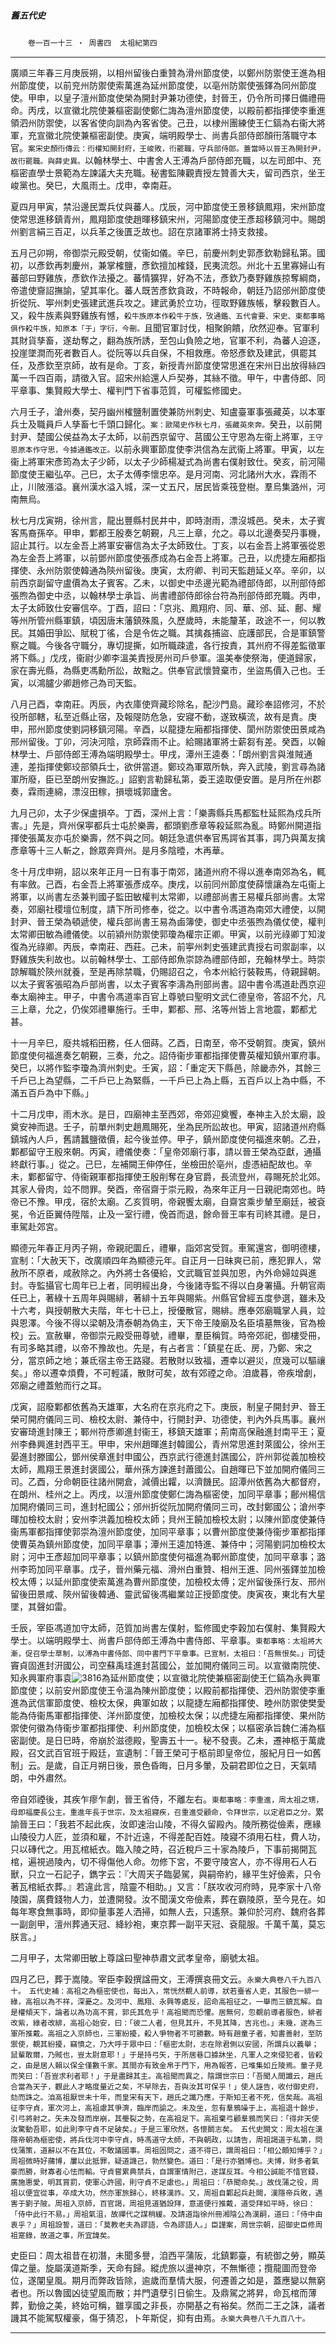 

##### 舊五代史
　　`卷一百一十三 ‧ 周書四`　`太祖紀第四`

* * *

廣順三年春三月庚辰朔，以相州留後白重贊為滑州節度使，以鄭州防禦使王進為相州節度使，以前兖州防禦使索萬進為延州節度使，以亳州防禦使張鐸為同州節度使。甲申，以皇子澶州節度使榮為開封尹兼功德使，封晉王，仍令所司擇日備禮冊命。丙戌，以宣徽北院使兼樞密副使鄭仁誨為澶州節度使，以殿前都指揮使李重進領泗州防禦使，以客省使向訓為內客省使。己丑，以棣州團練使王仁鎬為右衞大將軍，充宣徽北院使兼樞密副使。庚寅，端明殿學士、尚書兵部侍郎顏衎落職守本官。`案宋史顏衎傳云：衎權知開封府，王峻敗，衎罷職，守兵部侍郎。蓋當時以晉王為開封尹，故衎罷職。與薛史異。`以翰林學士、中書舍人王溥為戶部侍郎充職，以左司郎中、充樞密直學士景範為左諫議大夫充職。秘書監陳觀責授左贊善大夫，留司西京，坐王峻黨也。癸巳，大風雨土。戊申，幸南莊。

夏四月甲寅，禁沿邊民鬻兵仗與蕃人。戊辰，河中節度使王景移鎮鳳翔，宋州節度使常思進移鎮青州，鳳翔節度使趙暉移鎮宋州，河陽節度使王彥超移鎮河中。賜朗州劉言絹三百疋，以兵革之後匱乏故也。詔在京諸軍將士持支救接。

五月己卯朔，帝御崇元殿受朝，仗衞如儀。辛巳，前慶州刺史郭彥欽勒歸私第。國初，以彥欽再刺慶州，兼掌榷鹽，彥欽擅加榷錢，民夷流怨。州北十五里寡婦山有蕃部曰野雞族，彥欽作法擾之。蕃情獷猂，好為不法，彥欽乃奏野雞族掠奪綱商，帝遣使齎詔撫諭，望其率化。蕃人既苦彥欽貪政，不時報命，朝廷乃詔邠州節度使折從阮、寕州刺史張建武進兵攻之。建武勇於立功，徑取野雞族帳，擊殺數百人。又，殺牛族素與野雞族有憾，`殺牛族原本作殺牛于族，攷通鑑、五代會要、宋史、東都事略俱作殺牛族，知原本「于」字衍，今刪。`且聞官軍討伐，相聚餉饋，欣然迎奉。官軍利其財貨孳畜，遂劫奪之，翻為族所誘，至包山負險之地，官軍不利，為蕃人迫逐，投崖墜澗而死者數百人。從阮等以兵自保，不相救應。帝怒彥欽及建武，俱罷其任，及彥欽至京師，故有是命。丁亥，新授青州節度使常思進在宋州日出放得絲四萬一千四百兩，請徵入官。詔宋州給還人戶契券，其絲不徵。甲午，中書侍郎、同平章事、集賢殿大學士、權判門下省事范質，可權監修國史。

六月壬子，滄州奏，契丹幽州榷鹽制置使兼防州刺史、知盧臺軍事張藏英，以本軍兵士及職員戶人孳畜七千頭口歸化。`案：歐陽史作秋七月，張藏英來奔。`癸丑，以前開封尹、楚國公侯益為太子太師，以前西京留守、莒國公王守恩為左衞上將軍，`王守恩原本作守思，今據通鑑改正。`以前永興軍節度使李洪信為左武衞上將軍。甲寅，以左衞上將軍宋彥筠為太子少師，以太子少師楊凝式為尚書右僕射致仕。癸亥，前河陽節度使王繼弘卒。己巳，太子太傅李懷忠卒。是月河南、河北諸州大水，霖雨不止，川陂漲溢。襄州漢水溢入城，深一丈五尺，居民皆乘筏登樹。羣烏集潞州，河南無烏。

秋七月戊寅朔，徐州言，龍出豐縣村民井中，即時澍雨，漂沒城邑。癸未，太子賓客馬裔孫卒。甲申，鄴都王殷奏乞朝覲，凡三上章，允之。尋以北邊奏契丹事機，詔止其行。以左金吾上將軍安審信為太子太師致仕。丁亥，以右金吾上將軍張從恩為左金吾上將軍，以前鄧州節度使張彥成為右金吾上將軍。己丑，以虎捷左廂都指揮使、永州防禦使韓通為陝州留後。庚寅，太府卿、判司天監趙延乂卒。辛卯，以前西京副留守盧價為太子賓客。乙未，以御史中丞邊光範為禮部侍郎，以刑部侍郎張煦為御史中丞，以翰林學士承旨、尚書禮部侍郎徐台符為刑部侍郎充職。丙申，太子太師致仕安審信卒。丁酉，詔曰：「京兆、鳳翔府、同、華、邠、延、鄜、耀等州所管州縣軍鎮，頃因唐末藩鎮殊風，久歷歲時，未能釐革，政途不一，何以教民。其婚田爭訟、賦稅丁徭，合是令佐之職。其擒姦捕盜、庇護部民，合是軍鎮警察之職。今後各守職分，專切提撕，如所職疎遣，各行按責，其州府不得差監徵軍將下縣。」戊戌，衞尉少卿李溫美責授房州司戶參軍。溫美奉使祭海，便道歸家，家在壽光縣，為縣吏馮勳所訟，故黜之。供奉官武懷贊棄市，坐盜馬價入己也。壬寅，以鴻臚少卿趙修己為司天監。

八月己酉，幸南莊。丙辰，內衣庫使齊藏珍除名，配沙門島。藏珍奉詔修河，不於役所部轄，私至近縣止宿，及報隄防危急，安寢不動，遂致橫流，故有是責。庚申，邢州節度使劉詞移鎮河陽。辛酉，以龍捷左廂都指揮使、閬州防禦使田景咸為邢州留後。丁卯，河決河陰，京師霖雨不止。給賜諸軍將士薪芻有差。癸酉，以翰林學士、戶部侍郎王溥為端明殿學士。甲戌，潭州王逵奏：「朗州劉言與淮賊通連，差指揮使鄭珓部領兵士，欲併當道。鄭珓為軍眾所執，奔入武陵，劉言尋為諸軍所廢，臣已至朗州安撫訖。」詔劉言勒歸私第，委王逵取便安置。是月所在州郡奏，霖雨連綿，漂沒田稼，損壞城郭廬舍。

九月己卯，太子少保盧損卒。丁酉，深州上言：「樂壽縣兵馬都監杜延熙為戍兵所害。」先是，齊州保寕都兵士屯於樂壽，都頭劉彥章等殺延熙為亂。時鄭州開道指揮使張萬友亦屯於樂壽，然不與之同。朝廷急遣供奉官馬諤省其事，諤乃與萬友擒彥章等十三人斬之，餘眾奔齊州。是月多陰曀，木再華。

冬十月戊申朔，詔以來年正月一日有事于南郊，諸道州府不得以進奉南郊為名，輒有率斂。己酉，右金吾上將軍張彥成卒。庚戌，以前同州節度使薛懷讓為左屯衞上將軍，以尚書左丞兼判國子監田敏權判太常卿，以禮部尚書王易權兵部尚書。太常奏，郊廟社稷壇位制度，請下所司修奉，從之。以中書令馮道為南郊大禮使，以開封尹、晉王榮為頓遞使，權兵部尚書王易為鹵簿使，御史中丞張煦為儀仗使，權判太常卿田敏為禮儀使。以前潁州防禦使郭瓊為權宗正卿。甲寅，以前光祿卿丁知浚復為光祿卿。丙辰，幸南莊、西莊。己未，前寕州刺史張建武責授右司禦副率，以野雞族失利故也。以前翰林學士、工部侍郎魚崇諒為禮部侍郎，充翰林學士。時崇諒解職於陝州就養，至是再除禁職，仍賜詔召之，令本州給行裝鞍馬，侍親歸朝。以太子賓客張昭為戶部尚書，以太子賓客李濤為刑部尚書。詔中書令馮道赴西京迎奉太廟神主。甲子，中書令馮道率百官上尊號曰聖明文武仁德皇帝，答詔不允，凡三上章，允之，仍俟郊禮畢施行。壬申，鄴都、邢、洺等州皆上言地震，鄴都尤甚。

十一月辛巳，廢共城稻田務，任人佃蒔。乙酉，日南至，帝不受朝賀。庚寅，鎮州節度使何福進奏乞朝覲，三奏，允之。詔侍衞步軍都指揮使曹英權知鎮州軍府事。癸巳，以將作監李瓊為濟州刺史。壬寅，詔：「重定天下縣邑，除畿赤外，其餘三千戶已上為望縣，二千戶已上為緊縣，一千戶已上為上縣，五百戶以上為中縣，不滿五百戶為中下縣。」

十二月戊申，雨木氷。是日，四廟神主至西郊，帝郊迎奠饗，奉神主入於太廟，設奠安神而退。壬子，前單州刺史趙鳳賜死，坐為民所訟故也。甲寅，詔諸道州府縣鎮城內人戶，舊請蠶鹽徵價，起今後並停。甲子，鎮州節度使何福進來朝。乙丑，鄴都留守王殷來朝。丙寅，禮儀使奏：「皇帝郊廟行事，請以晉王榮為亞獻，通攝終獻行事。」從之。己巳，左補闕王伸停任，坐檢田於亳州，虛憑紐配故也。辛未，鄴都留守、侍衞親軍都指揮使王殷削奪在身官爵，長流登州，尋賜死於北郊。其家人骨肉，竝不問罪。癸酉，帝宿齋于崇元殿，為來年正月一日親祀南郊也。時帝已不豫。甲戌，宿於太廟。乙亥質明，帝親饗太廟，自齋宮乘步輦至廟廷，被袞冕，令近臣翼侍陞階，止及一室行禮，俛首而退，餘命晉王率有司終其禮。是日，車駕赴郊宮。

顯德元年春正月丙子朔，帝親祀圜丘，禮畢，詣郊宮受賀。車駕還宮，御明德樓，宣制：「大赦天下，改廣順四年為顯德元年。自正月一日昧爽已前，應犯罪人，常赦所不原者，咸赦除之。內外將士各優給，文武職官並與加恩，內外命婦竝與進封。寺監攝官七周年已上者，同明經出身，今後諸寺監不得以白身署攝。升朝官兩任已上，著綠十五周年與賜緋，著緋十五年與賜紫。州縣官曾經五度參選，雖未及十六考，與授朝散大夫階，年七十已上，授優散官，賜緋。應奉郊廟職掌人員，竝與恩澤。今後不得以梁朝及清泰朝為偽主，天下帝王陵廟及名臣墳墓無後，官為檢校」云。宣赦畢，帝御崇元殿受冊尊號，禮畢，羣臣稱賀。時帝郊祀，御樓受冊，有司多略其禮，以帝不豫故也。先是，有占者言：「鎮星在氐、房，乃鄭、宋之分，當京師之地；兼氐宿主帝王路寢。若散財以致福，遷幸以避災，庶幾可以驅禳矣。」帝以遷幸煩費，不可輕議，散財可矣，故有郊禋之命。洎歲暮，帝疾增劇，郊廟之禮蓋勉而行之耳。

戊寅，詔廢鄴都依舊為天雄軍，大名府在京兆府之下。庚辰，制皇子開封尹、晉王榮可開府儀同三司、檢校太尉、兼侍中，行開封尹、功德使，判內外兵馬事。襄州安審琦進封陳王；鄆州符彥卿進封衞王，移鎮天雄軍；荊南高保融進封南平王；夏州李彝興進封西平王。甲申，宋州趙暉進封韓國公，青州常思進封萊國公，徐州王晏進封滕國公，鄧州侯章進封申國公，西京武行德進封譙國公，許州郭從義加檢校太師，鳳翔王景進封褒國公，華州孫方諫進封蕭國公。自趙暉已下並加開府儀同三司。乙酉，分命朝臣往諸州開倉，減價出糶，以濟饑民。詔潭州依舊為大都督府，在朗州、桂州之上。丙戌，以澶州節度使鄭仁誨為樞密使，加同平章事；鄜州楊信加開府儀同三司，進封杞國公；邠州折從阮加開府儀同三司，改封鄭國公；滄州李暉加檢校太尉；安州李洪義加檢校太師；貝州王饒加檢校太尉；以陳州節度使兼侍衞馬軍都指揮使郭崇為澶州節度使，加同平章事；以曹州節度使兼侍衞步軍都指揮使曹英為鎮州節度使，加同平章事；潭州王逵加特進、兼侍中；河陽劉詞加檢校太尉；河中王彥超加同平章事；以鎮州節度使何福進為鄆州節度使，加同平章事；潞州李筠加同平章事。戊子，晉州藥元福、滑州白重贊、相州王進、同州張鐸並加檢校太傅；以延州節度使索萬進為曹州節度使，加檢校太傅；定州留後孫行友、邢州留後田景咸、陝州留後韓通、靈武留後馮繼業竝正授節度使。庚寅夜，東北有大星墜，其聲如雷。

壬辰，宰臣馮道加守太師，范質加尚書左僕射，監修國史李穀加右僕射、集賢殿大學士。以端明殿學士、尚書戶部侍郎王溥為中書侍郎、平章事。`東都事略：太祖將大漸，促召學士草制，以溥為中書侍郎、同中書門下平章事。已宣制，太祖曰：「吾無恨矣。」`司徒竇貞固進封汧國公，司空蘇禹珪進封莒國公，並加開府儀同三司。以宣徽南院使、知永興軍府事袁![3816](../../imgs/3816.gif)為延州節度使；以宣徽北院使兼樞密副使王仁鎬為永興軍節度使；以前安州節度使王令溫為陳州節度使；以殿前都指揮使、泗州防禦使李重進為武信軍節度使、檢校太保，典軍如故；以龍捷左廂都指揮使、睦州防禦使樊愛能為侍衞馬軍都指揮使、洋州節度使，加檢校太保；以虎捷左廂都指揮使、果州防禦使何徽為侍衞步軍都指揮使、利州節度使，加檢校太保；以樞密承旨魏仁浦為樞密副使。是日巳時，帝崩於滋德殿，聖壽五十一。秘不發喪。乙未，遷神柩于萬歲殿，召文武百官班于殿廷，宣遺制：「晉王榮可于柩前即皇帝位，服紀月日一如舊制」云。是歲，自正月朔日後，景色昏晦，日月多暈，及嗣君即位之日，天氣晴朗，中外肅然。

帝自郊禋後，其疾乍瘳乍劇，晉王省侍，不離左右。`東都事略：李重進，周太祖之甥，母即福慶長公主。重進年長于世宗，及太祖寢疾，召重進受顧命，令拜世宗，以定君臣之分。`累諭晉王曰：「我若不起此疾，汝即速治山陵，不得久留殿內。陵所務從儉素，應緣山陵役力人匠，並須和雇，不計近遠，不得差配百姓。陵寢不須用石柱，費人功，只以磚代之。用瓦棺紙衣。臨入陵之時，召近稅戶三十家為陵戶，下事前揭開瓦棺，遍視過陵內，切不得傷他人命。勿修下宮，不要守陵宮人，亦不得用石人石獸，只立一石記子，鐫字云：『大周天子臨晏駕，與嗣帝約，緣平生好儉素，只令著瓦棺紙衣葬。』若違此言，陰靈不相助。」又言：「朕攻收河府時，見李家十八帝陵園，廣費錢物人力，並遭開發。汝不聞漢文帝儉素，葬在霸陵原，至今見在。如每年寒食無事時，即仰量事差人洒掃，如無人去，只遙祭。兼仰於河府、魏府各葬一副劍甲，澶州葬通天冠、絳紗袍，東京葬一副平天冠、袞龍服。千萬千萬，莫忘朕言。」

二月甲子，太常卿田敏上尊諡曰聖神恭肅文武孝皇帝，廟號太祖。

四月乙巳，葬于嵩陵。宰臣李穀撰諡冊文，王溥撰哀冊文云。`永樂大典卷八千九百八十。　五代史補：高祖之為樞密使也，每出入，常恍然覩人前導，狀若臺省人吏，其服色一緋一綠，高祖以為不祥，深憂之。及河中、鳳翔、永興等處反，詔命高祖征之，一舉而三鎮瓦解。自是權傾天下，論者以為功高不賞，郭氏其危乎！高祖聞而恐懼。居無何，忽覩前導者服色，緋者改紫，綠者改緋，高祖心始安，曰：「彼二人者，但見其升，不見其降，吉兆也。」未幾，遂為三軍所推戴。高祖之入京師也，三軍紛擾，殺人爭物者不可勝數。時有趙童子者，知書善射，至防禦使，覩其紛擾，竊憤之，乃大呼于眾中曰：「樞密太尉，志在除君側以安國，所謂兵以義舉；鼠輩敢爾，乃賊也，豈太尉意耶！」于是持弓矢，于所居巷口據牀坐，凡軍人之來侵犯者，皆殺之，由是居人賴以保全僅數千家。其間亦有致金帛于門下，用為報答，已堆集如丘陵焉。童子見而笑曰：「吾豈求利者耶！」于是盡歸其主。高祖聞而異之，陰謂世宗曰：「吾聞人間讖云，趙氏合當為天子，觀此人才略度量近之矣，不早除去，吾與汝其可保乎！」使人誣告，收付御史府，劾而誅之。洎高祖厭世未十年，而皇宋有天下，趙氏之讖乃應，于斯知王者不死，信矣哉。高祖征李守貞，軍次河上，高祖慮其爭濟，臨岸而諭之。未及坐，忽有羣鴉噪于上，高祖退十餘步，引弓將射之。矢未及發而岸崩，其璺裂之勢，在高祖足下。高祖棄弓顧羣鴉而笑曰：「得非天使汝驚動吾耶，如此則李守貞不足破矣。」于是三軍欣然，各懷鬬志矣。　五代史闕文：周太祖在漢隱帝朝為樞密使，將兵伐河中李守貞，時馮道守太師，不與朝政，以請告，周祖謁道于私第，問伐蒲策，道辭以不在其位，不敢議國事。周祖固問之，道不得已，謂周祖曰：「相公頗知博乎？」周祖微時好蒱博，屢以此抵罪，疑道譏己，勃然變色。道曰：「是行亦猶博也。夫博，財多者氣豪而勝，財寡者心怯而輸。守貞嘗累典禁兵，自謂軍情附己，遂謀反耳。今相公誠能不惜官錢，廣施惠愛，明其賞罰，使軍心許國，則守貞不足慮也。」周祖曰：「恭聞命矣。」故伐蒲之役，周祖以便宜從事，卒成大功，然亦軍旅歸心，終移漢祚。又，周祖自鄴起兵赴闕，漢隱帝兵敗，遇害于劉子陂。周祖入京師，百官謁，周祖見道猶設拜，意道便行推戴，道受拜如平時，徐曰：「侍中此行不易。」周祖氣沮，故禪代之謀稍緩。及請道詣徐州冊湘陰公為漢嗣，道曰：「侍中由衷乎？」周祖設誓，道曰：「莫教老夫為謬語，令為謬語人。」臣謹案，周世宗朝，詔御史臣修周祖寔錄，故道之事，所宜諱矣。`

史臣曰：周太祖昔在初潛，未聞多譽，洎西平蒲阪，北鎮鄴臺，有統御之勞，顯英偉之量。旋屬漢道斯季，天命有歸。縱虎旅以盪神京，不無慚德；攬龍圖而登帝位，遂闡皇風。期月而弊政皆除，逾歲而羣情大服，何遷善之如是，蓋應變以無窮者也。所以魯國凶徒望風而散；并門遺孽引日偷生。及鼎駕之將昇，命瓦棺而薄葬，勤儉之美，終始可稱，雖享國之非長，亦開基之有裕矣。然而二王之誅，議者譏其不能駕馭權豪，傷于猜忍，卜年斯促，抑有由焉。`永樂大典卷八千九百八十。`

* * *

